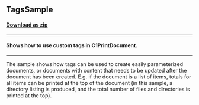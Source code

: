 ## TagsSample
#### [Download as zip](https://grapecity.github.io/DownGit/#/home?url=https://github.com/GrapeCity/ComponentOne-WinForms-Samples/tree/master/Core\PrintDocument\CS\TagsSample)
____
#### Shows how to use custom tags in C1PrintDocument.
____
The sample shows how tags can be used to create easily parameterized documents, or documents with content that needs to be updated after the document has been created.
E.g. if the document is a list of items, totals for all items can be printed at the top of the document (in this sample, a directory listing is produced, and the total number of files and directories is printed at the top).
